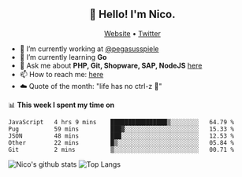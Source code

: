 <h2 align="center">👋 Hello! I'm Nico.</h2>
<p align="center">
  <a href="https://gruselhaus.com">Website</a> •
  <a href="https://twitter.com/NicoFinkernagel">Twitter</a>
</p>


- 🔭 I’m currently working at [@pegasusspiele](https://github.com/pegasusspiele)
- 🌱 I’m currently learning **Go**
- 💬 Ask me about **PHP, Git, Shopware, SAP, NodeJS** [here](https://github.com/gruselhaus/gruselhaus/issues)
- 📫 How to reach me: [here](https://github.com/gruselhaus/gruselhaus/issues)
- ☁️ Quote of the month: "life has no ctrl-z 🌴"

📊 **This week I spent my time on**
<!--START_SECTION:waka-->
```text
JavaScript   4 hrs 9 mins    ████████████████▒░░░░░░░░   64.79 % 
Pug          59 mins         ███▓░░░░░░░░░░░░░░░░░░░░░   15.33 % 
JSON         48 mins         ███░░░░░░░░░░░░░░░░░░░░░░   12.53 % 
Other        22 mins         █▒░░░░░░░░░░░░░░░░░░░░░░░   05.84 % 
Git          2 mins          ▒░░░░░░░░░░░░░░░░░░░░░░░░   00.71 % 
```
<!--END_SECTION:waka-->

![Nico's github stats](https://github-readme-stats.vercel.app/api?username=gruselhaus&show_icons=true&hide_border=true&title_color=000000&icon_color=000000&text_color=000000&bg_color=ffffff)
![Top Langs](https://github-readme-stats.vercel.app/api/top-langs/?username=gruselhaus&hide_border=true&title_color=000000&icon_color=000000&text_color=000000&bg_color=ffffff)
